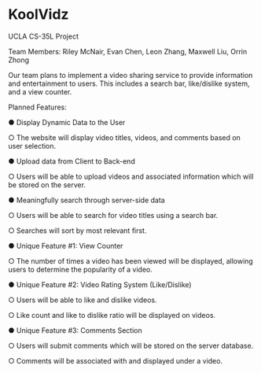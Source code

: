 # KoolVidz
UCLA CS-35L Project

Team Members: Riley McNair, Evan Chen, Leon Zhang, Maxwell Liu, Orrin Zhong

Our team plans to implement a video sharing service to provide information and entertainment to users. 
This includes a search bar, like/dislike system, and a view counter.

Planned Features:

● Display Dynamic Data to the User

  ○ The website will display video titles, videos, and comments based on user
selection.

● Upload data from Client to Back-end

  ○ Users will be able to upload videos and associated information which will be stored on the server.
  
● Meaningfully search through server-side data

  ○ Users will be able to search for video titles using a search bar.
  
  ○ Searches will sort by most relevant first.
  
● Unique Feature #1: View Counter

  ○ The number of times a video has been viewed will be displayed, allowing
    users to determine the popularity of a video.
    
● Unique Feature #2: Video Rating System (Like/Dislike)

  ○ Users will be able to like and dislike videos.
  
  ○ Like count and like to dislike ratio will be displayed on videos.
  
● Unique Feature #3: Comments Section

  ○ Users will submit comments which will be stored on the server database.
  
  ○ Comments will be associated with and displayed under a video.
  
